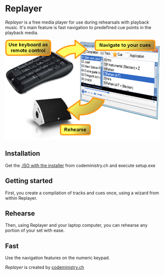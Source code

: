 # Replayer
_Replayer_ is a free media player for use during rehearsals with playback music. It's main feature is fast navigation to predefined cue points in the playback media.

![Visual Functioning Overview](https://github.com/suterma/Replayer/raw/master/DOC/Visual%20Funtioning%20Overview.png)

## Installation
Get the [.ISO with the installer](http://download.codeministry.ch/Replayer%20v0.4.2%20CD-Installer.iso) from codeministry.ch and execute setup.exe
## Getting started
First, you create a compilation of tracks and cues once, using a wizard from within Replayer. 
## Rehearse
Then, using Replayer and your laptop computer, you can rehearse any portion of your set with ease.
## Fast
Use the navigation features on the numeric keypad.

_Replayer_ is created by [codeministry.ch](https://codeministry.ch)
